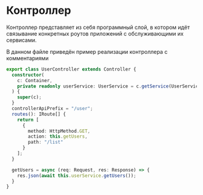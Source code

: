 # Контроллер

Контроллер представляет из себя программный слой, в котором идёт связывание конкретных роутов приложений с обслуживающими их сервисами.

В данном файле приведён пример реализации контроллера с комментариями

```ts
export class UserController extends Controller {
  constructor(
    c: Container,
    private readonly userService: UserService = c.getService(UserService)
  ) {
    super(c);
  }
  controllerApiPrefix = "/user";
  routes(): IRoute[] {
    return [
      {
        method: HttpMethod.GET,
        action: this.getUsers,
        path: "/list"
      }
    ];
  }

  getUsers = async (req: Request, res: Response) => {
    res.json(await this.userService.getUsers());
  }
}
```
